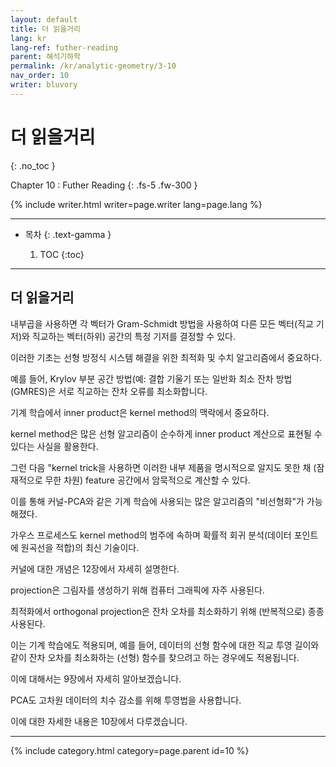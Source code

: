 ```yaml
---
layout: default
title: 더 읽을거리
lang: kr
lang-ref: futher-reading
parent: 해석기하학
permalink: /kr/analytic-geometry/3-10
nav_order: 10
writer: bluvory
---
```


# 더 읽을거리
{: .no_toc }


Chapter 10 : Futher Reading
{: .fs-5 .fw-300 }


{% include writer.html writer=page.writer lang=page.lang %}

---

- 목차
    {: .text-gamma }

    1. TOC
    {:toc}

---

## 더 읽을거리

내부곱을 사용하면 각 벡터가 Gram-Schmidt 방법을 사용하여 다른 모든 벡터(직교 기저)와 직교하는 벡터(하위) 공간의 특정 기저를 결정할 수 있다.

이러한 기초는 선형 방정식 시스템 해결을 위한 최적화 및 수치 알고리즘에서 중요하다.

예를 들어, Krylov 부분 공간 방법(예: 결합 기울기 또는 일반화 최소 잔차 방법(GMRES)은 서로 직교하는 잔차 오류를 최소화합니다.

기계 학습에서 inner product은 kernel method의 맥락에서 중요하다.

kernel method은 많은 선형 알고리즘이 순수하게 inner product 계산으로 표현될 수 있다는 사실을 활용한다.

그런 다음 "kernel trick을 사용하면 이러한 내부 제품을 명시적으로 알지도 못한 채 (잠재적으로 무한 차원) feature 공간에서 암묵적으로 계산할 수 있다.

이를 통해 커널-PCA와 같은 기계 학습에 사용되는 많은 알고리즘의 "비선형화"가 가능해졌다.

가우스 프로세스도 kernel method의 범주에 속하며 확률적 회귀 분석(데이터 포인트에 원곡선을 적합)의 최신 기술이다.

커널에 대한 개념은 12장에서 자세히 설명한다.

projection은 그림자를 생성하기 위해 컴퓨터 그래픽에 자주 사용된다.

최적화에서 orthogonal projection은 잔차 오차를 최소화하기 위해 (반복적으로) 종종 사용된다.

이는 기계 학습에도 적용되며, 예를 들어, 데이터의 선형 함수에 대한 직교 투영 길이와 같이 잔차 오차를 최소화하는 (선형) 함수를 찾으려고 하는 경우에도 적용됩니다.

이에 대해서는 9장에서 자세히 알아보겠습니다.

PCA도 고차원 데이터의 치수 감소를 위해 투영법을 사용합니다.

이에 대한 자세한 내용은 10장에서 다루겠습니다.



---

{% include category.html category=page.parent id=10 %}
